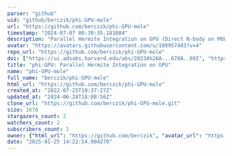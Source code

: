```yaml
---
parser: "github"
uid: "github/berczik/phi-GPU-mole"
url: "https://github.com/berczik/phi-GPU-mole"
timestamp: "2024-07-07 00:39:35.181084"
description: "Parallel Hermite Integration on GPU (Direct N-body on MOLE-8.5 cluster)"
avatar: "https://avatars.githubusercontent.com/u/109957403?v=4"
repo_url: "https://github.com/berczik/phi-GPU-mole"
doi: ["https://ui.adsabs.harvard.edu/abs/2023A%26A...678A..69I", "https://ui.adsabs.harvard.edu/abs/2024ascl.soft06027B/abstract"]
title: "phi-GPU: Parallel Hermite Integration on GPU"
name: "phi-GPU-mole"
full_name: "berczik/phi-GPU-mole"
html_url: "https://github.com/berczik/phi-GPU-mole"
created_at: "2022-07-25T10:37:27Z"
updated_at: "2024-06-28T18:08:56Z"
clone_url: "https://github.com/berczik/phi-GPU-mole.git"
size: 1678
stargazers_count: 2
watchers_count: 2
subscribers_count: 1
owner: {"html_url": "https://github.com/berczik", "avatar_url": "https://avatars.githubusercontent.com/u/109957403?v=4", "login": "berczik", "type": "User"}
date: "2025-01-25 14:22:54.904278"
---
```


